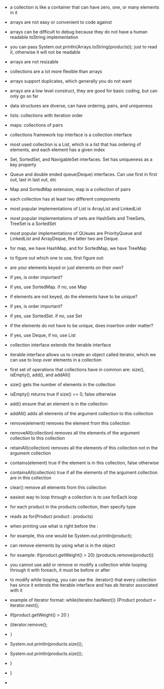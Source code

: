 - a collection is like a container that can have zero, one, or many elements in it
- arrays are not easy or convenient to code against
- arrays can be difficult to debug because they do not have a human readable toString implementation
- you can pass System.out.println(Arrays.toString(products)); just to read it, otherwise it will not be readable
- arrays are not resizable
- collections are a lot more flexible than arrays
- arrays support duplicates, which generally you do not want
- arrays are a low level construct, they are good for basic coding, but can only go so far
- data structures are diverse, can have ordering, pairs, and uniqueness
- lists: collections with iteration order
- maps: collections of pairs
- collections framework top interface is a collection interface
- most used collection is a List, which is a list that has ordering of elements, and each element has a given index
- Set, SortedSet, and NavigableSet interfaces. Set has uniqueness as a key property
- Queue and double ended queue(Deque) interfaces. Can use first in first out, last in last out, etc
- Map and SortedMap extension, map is a collection of pairs
- each collection has at least two different components
- most popular implementations of List is ArrayList and LinkedList
- most popular implementations of sets are HashSets and TreeSets, TreeSet is a SortedSet
- most popular implementations of QUeues are PriorityQueue and LinkedList and ArrayDeque, the latter two are Deque.
- for map, we have HashMap, and for SortedMap, we have TreeMap
- to figure out which one to use, first figure out:
- are your elements keyed or just elements on their own?
- if yes, is order important?
- if yes, use SortedMap. if no, use Map
- if elements are not keyed, do the elements have to be unique?
- if yes, is order important?
- if yes, use SortedSet. if no, use Set
- if the elements do not have to be unique, does insertion order matter?
- if yes, use Deque, if no, use List
- collection interface extends the Iterable interface
- iterable interface allows us to create an object called iterator, which we can use to loop over elements in a collection
- first set of operations that collections have in common are: size(), isEmpty(), add(), and addAll()
- size() gets the number of elements in the collection
- isEmpty() returns true if size() == 0, false otherwise
- add() ensure that an element is in the collection
- addAll() adds all elements of the argument collection to this collection
- remove(element) removes the element from this collection
- removeAll(collection) removes all the elements of the argument collection to this collection
- retainAll(collection) removes all the elements of this collection not in the argument collection
- contains(element) true if the element is in this collection, false otherwise
- containsAll(collection) true if all the elements of the argument collection are in this collection
- clear() remove all elements from this collection
- easiest way to loop through a collection is to use forEach loop
- for each product in the products collection, then specify type
- reads as for(Product product : products)
- when printing use what is right before the :
- for example, this one would be System.out.println(product);
- can remove elements by using what is in the object
- for example: if(product.getWeight() > 20) {products.remove(product)}
- you cannot use add or remove or modify a collection while looping through it with foreach, it must be before or after
- to modify while looping, you can use the .iterator() that every collection has since it extends the iterable interface and has ab iterator associated with it
- example of iterator format: while(iterator.hasNext()) {Product product = iterator.next();
- if(product.getWeight() > 20 )
- {iterator.remove();
-     }
- System.out.println(products.size());
- System.out.println(products.size());
-   }
- }

- 
